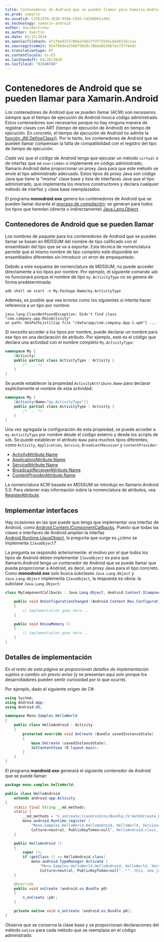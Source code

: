 ```yaml
---
title: Contenedores de Android que se pueden llamar para Xamarin.Android
ms.prod: xamarin
ms.assetid: C33E15FA-1E2B-819A-C656-CA588D611492
ms.technology: xamarin-android
author: davidortinau
ms.author: daortin
ms.date: 02/15/2018
ms.openlocfilehash: ef2f8e0375786ba7b627fdf75545cbb48318c1aa
ms.sourcegitcommit: 854798de42566750d9c70b6d0539b7ee73ff6ddc
ms.translationtype: HT
ms.contentlocale: es-ES
ms.lasthandoff: 04/20/2020
ms.locfileid: "81646598"
---
```

# <a name="android-callable-wrappers-for-xamarinandroid"></a>Contenedores de Android que se pueden llamar para Xamarin.Android

Los contenedores de Android que se pueden llamar (ACW) son necesarios siempre que el tiempo de ejecución de Android invoca código administrado. Estos contenedores son necesarios porque no hay ninguna manera de registrar clases con ART (tiempo de ejecución de Android) en tiempo de ejecución. En concreto, el tiempo de ejecución de Android no admite la [función JNI DefineClass()](https://docs.oracle.com/javase/1.5.0/docs/guide/jni/spec/functions.html#wp15986). Por lo tanto, los contenedores de Android que se pueden llamar compensan la falta de compatibilidad con el registro del tipo de tiempo de ejecución. 

*Cada vez* que el código de Android tenga que ejecutar un método `virtual` o de interfaz que se `overridden` o implemente en código administrado, Xamarin.Android debe proporcionar un proxy Java para que este método se envíe al tipo administrado adecuado. Estos tipos de proxy Java son código Java que tiene la "misma" clase base y lista de interfaces Java que el tipo administrado, que implementa los mismos constructores y declara cualquier método de interfaz y clase base reemplazados. 

El programa **monodroid.exe** genera los contenedores de Android que se pueden llamar durante el [proceso de compilación](~/android/deploy-test/building-apps/build-process.md): se generan para todos los tipos que heredan (directa o indirectamente) [Java.Lang.Object](xref:Java.Lang.Object). 

## <a name="android-callable-wrapper-naming"></a>Contenedores de Android que se pueden llamar

Los nombres de paquete para los contenedores de Android que se pueden llamar se basan en MD5SUM del nombre de tipo calificado con el ensamblado del tipo que se va a exportar. Esta técnica de nomenclatura permite que el mismo nombre de tipo completo esté disponible en ensamblados diferentes sin introducir un error de empaquetado. 

Debido a este esquema de nomenclatura de MD5SUM, no puede acceder directamente a los tipos por nombre. Por ejemplo, el siguiente comando `adb` no funcionará porque el nombre de tipo `my.ActivityType` no se genera de forma predeterminada: 

```shell
adb shell am start -n My.Package.Name/my.ActivityType
```

Además, es posible que vea errores como los siguientes si intenta hacer referencia a un tipo por nombre:

```shell
java.lang.ClassNotFoundException: Didn't find class "com.company.app.MainActivity"
on path: DexPathList[[zip file "/data/app/com.company.App-1.apk"] ...
```

Si *necesita* acceder a los tipos por nombre, puede declarar un nombre para ese tipo en una declaración de atributo. Por ejemplo, este es el código que declara una actividad con el nombre completo `My.ActivityType`:

```csharp
namespace My {
    [Activity]
    public partial class ActivityType : Activity {
        /* ... */
    }
}
```

Se puede establecer la propiedad `ActivityAttribute.Name` para declarar explícitamente el nombre de esta actividad: 

```csharp
namespace My {
    [Activity(Name="my.ActivityType")]
    public partial class ActivityType : Activity {
        /* ... */
    }
}
```

Una vez agregada la configuración de esta propiedad, se puede acceder a `my.ActivityType` por nombre desde el código externo y desde los scripts de `adb`. Se puede establecer el atributo `Name` para muchos tipos diferentes, como `Activity`, `Application`, `Service`, `BroadcastReceiver` y `ContentProvider`: 

- [ActivityAttribute.Name](xref:Android.App.ActivityAttribute.Name)
- [ApplicationAttribute.Name](xref:Android.App.ApplicationAttribute.Name)
- [ServiceAttribute.Name](xref:Android.App.ServiceAttribute.Name)
- [BroadcastReceiverAttribute.Name](xref:Android.Content.BroadcastReceiverAttribute.Name)
- [ContentProviderAttribute.Name](xref:Android.Content.ContentProviderAttribute.Name)

La nomenclatura ACW basada en MD5SUM se introdujo en Xamarin.Android 5.0. Para obtener más información sobre la nomenclatura de atributos, vea [RegisterAttribute](xref:Android.Runtime.RegisterAttribute). 

## <a name="implementing-interfaces"></a>Implementar interfaces

Hay ocasiones en las que puede que tenga que implementar una interfaz de Android, como [Android.Content.IComponentCallbacks](xref:Android.Content.IComponentCallbacks). Puesto que todas las clases e interfaces de Android amplían la interfaz [Android.Runtime.IJavaObject](xref:Android.Runtime.IJavaObject), la pregunta que surge es ¿cómo se implementa `IJavaObject`? 

La pregunta se respondió anteriormente: el motivo por el que todos los tipos de Android deben implementar `IJavaObject` es para que Xamarin.Android tenga un contenedor de Android que se puede llamar que pueda proporcionar a Android, es decir, un proxy Java para el tipo concreto. Como **monodroid.exe** solo busca subclases `Java.Lang.Object` y `Java.Lang.Object` implementa `IJavaObject`, la respuesta es obvia: la subclase `Java.Lang.Object`: 

```csharp
class MyComponentCallbacks : Java.Lang.Object, Android.Content.IComponentCallbacks {

    public void OnConfigurationChanged (Android.Content.Res.Configuration newConfig)
    {
        // implementation goes here...
    } 

    public void OnLowMemory ()
    {
        // implementation goes here...
    }
}
```

## <a name="implementation-details"></a>Detalles de implementación

*En el resto de esta página se proporcionan detalles de implementación sujetos a cambio sin previo aviso* (y se presentan aquí solo porque los desarrolladores pueden sentir curiosidad por lo que ocurre). 

Por ejemplo, dado el siguiente origen de C#:

```csharp
using System;
using Android.App;
using Android.OS;

namespace Mono.Samples.HelloWorld
{
    public class HelloAndroid : Activity
    {
        protected override void OnCreate (Bundle savedInstanceState)
        {
            base.OnCreate (savedInstanceState);
            SetContentView (R.layout.main);
        }
    }
}
```

El programa **mandroid.exe** generará el siguiente contenedor de Android que se puede llamar: 

```java
package mono.samples.helloWorld;

public class HelloAndroid
    extends android.app.Activity
{
    static final String __md_methods;
    static {
        __md_methods = "n_onCreate:(Landroid/os/Bundle;)V:GetOnCreate_Landroid_os_Bundle_Handler\n" + "";
        mono.android.Runtime.register (
            "Mono.Samples.HelloWorld.HelloAndroid, HelloWorld, Version=1.0.0.0, 
            Culture=neutral, PublicKeyToken=null", HelloAndroid.class, __md_methods);
    }

    public HelloAndroid ()
    {
        super ();
        if (getClass () == HelloAndroid.class)
            mono.android.TypeManager.Activate (
                "Mono.Samples.HelloWorld.HelloAndroid, HelloWorld, Version=1.0.0.0, 
                Culture=neutral, PublicKeyToken=null", "", this, new java.lang.Object[] {  });
    }

    @Override
    public void onCreate (android.os.Bundle p0)
    {
        n_onCreate (p0);
    }

    private native void n_onCreate (android.os.Bundle p0);
}
```

Observe que se conserva la clase base y se proporcionan declaraciones del método `native` para cada método que se reemplaza en el código administrado. 
